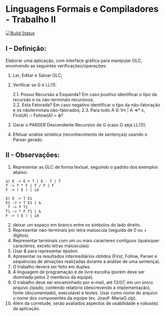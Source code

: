 # Linguagens Formais e Compiladores - Trabalho II

[![Build Status](https://magnum.travis-ci.com/CarlosBonetti/formais2.svg?token=TncWKXR1N9y1CQNXWyip)](https://magnum.travis-ci.com/CarlosBonetti/formais2)

## I – Definição:

Elaborar uma aplicação, com interface gráfica para manipular GLC, envolvendo as seguintes
verificações/operações:

1. Ler, Editar e Salvar GLC;
2. Verificar se G é LL(1):

	2.1. Possui Recursão a Esquerda? Em caso positivo identificar o tipo de recursão e os
	não-terminais recursivos;	
	2.2. Esta Fatorada? Em caso negativo identificar o tipo da não-fatoração e os nãoterminais
	não-fatorados;
	2.3. Para todo A ∈ Vn | A ⇒* ε, First(A) ∩ Follow(A) = ϕ?
	
3. Gerar o PARSER Descendente Recursivo de G (caso G seja LL(1));
4. Efetuar análise sintática (reconhecimento de sentenças) usando o Parser gerado.

## II - Observações:

1. Representar as GLC de forma textual, seguindo o padrão dos exemplos abaixo:

```
a) E -> E + T | E - T | T
T -> T * F | T / F | F
F -> ( E ) | id
```

```
b) E -> T E1
E1 -> + T E1 | &
 T -> F T1
T1 -> * F T1 | &
F -> ( E ) | id
```

2. deixar um espaço em branco entre os símbolos do lado direito.
3. Representar não-terminais por letra maiúscula (seguida de 0 ou + dígitos).
4. Representar terminais com um ou mais caracteres contíguos (quaisquer caracteres, exceto
letras maiúsculas).
5. Usar & para representar épsilon.
6. Apresentar os resultados intermediários obtidos (First, Follow, Parser e sequências de
ativações realizadas durante a análise de uma sentença).
7. O trabalho deverá ser feito em duplas.
8. A linguagem de programação é de livre escolha (porém deve ser dominada pelos 2
membros da equipe).
9. O trabalho deve ser encaminhado por e-mail, até 13/07, em um único arquivo zipado,
contendo relatório (descrevendo a implementação), fonte (documentado), executável e testes.
Usar como nome do arquivo o nome dos componentes da equipe (ex. JoaoF-MariaG.zip).
10. Além da corretude, serão avaliados aspectos de usabilidade e robustez da aplicação.